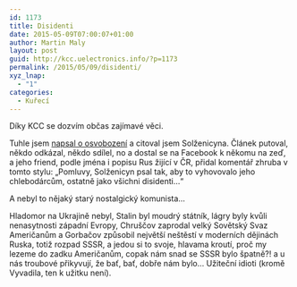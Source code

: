 ```yaml
---
id: 1173
title: Disidenti
date: 2015-05-09T07:00:07+01:00
author: Martin Maly
layout: post
guid: http://kcc.uelectronics.info/?p=1173
permalink: /2015/05/09/disidenti/
xyz_lnap:
  - "1"
categories:
  - Kuřecí
---
```

Díky KCC se dozvím občas zajímavé věci.

Tuhle jsem [napsal o osvobození](http://kcc.uelectronics.info/2015/05/07/osvobozeni/) a citoval jsem Solženicyna. Článek putoval, někdo odkázal, někdo sdílel, no a dostal se na Facebook k někomu na zeď, a jeho friend, podle jména i popisu Rus žijící v ČR, přidal komentář zhruba v tomto stylu: &#8222;Pomluvy, Solženicyn psal tak, aby to vyhovovalo jeho chlebodárcům, ostatně jako všichni disidenti&#8230;&#8220;

A nebyl to nějaký starý nostalgický komunista&#8230;

Hladomor na Ukrajině nebyl, Stalin byl moudrý státník, lágry byly kvůli nenasytnosti západní Evropy, Chruščov zaprodal velký Sovětský Svaz Američanům a Gorbačov způsobil největší neštěstí v moderních dějinách Ruska, totiž rozpad SSSR, a jedou si to svoje, hlavama kroutí, proč my lezeme do zadku Američanům, copak nám snad se SSSR bylo špatně?! a u nás troubové přikyvují, že bať, bať, dobře nám bylo&#8230; Užiteční idioti (kromě Vyvadila, ten k užitku není).